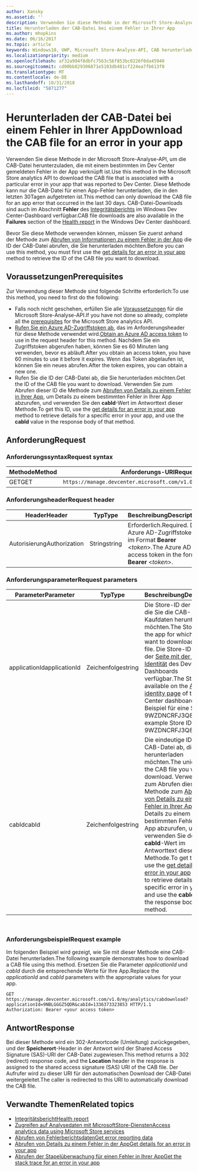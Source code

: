 ```yaml
---
author: Xansky
ms.assetid: ''
description: Verwenden Sie diese Methode in der Microsoft Store-Analyse-API, um die CAB-Datei für einen Fehler in der App herunterzuladen.
title: Herunterladen der CAB-Datei bei einem Fehler in Ihrer App
ms.author: mhopkins
ms.date: 06/16/2017
ms.topic: article
keywords: Windows10, UWP, Microsoft Store-Analyse-API, CAB herunterladen
ms.localizationpriority: medium
ms.openlocfilehash: af32a994f8dbfc7563c56f853bc0226f0da45940
ms.sourcegitcommit: cd00bb829306871e5103db481cf224ea7fb613f0
ms.translationtype: MT
ms.contentlocale: de-DE
ms.lasthandoff: 10/31/2018
ms.locfileid: "5871277"
---
```

# <a name="download-the-cab-file-for-an-error-in-your-app"></a><span data-ttu-id="f4cd6-104">Herunterladen der CAB-Datei bei einem Fehler in Ihrer App</span><span class="sxs-lookup"><span data-stu-id="f4cd6-104">Download the CAB file for an error in your app</span></span>

<span data-ttu-id="f4cd6-105">Verwenden Sie diese Methode in der Microsoft Store-Analyse-API, um die CAB-Datei herunterzuladen, die mit einem bestimmten im Dev Center gemeldeten Fehler in der App verknüpft ist.</span><span class="sxs-lookup"><span data-stu-id="f4cd6-105">Use this method in the Microsoft Store analytics API to download the CAB file that is associated with a particular error in your app that was reported to Dev Center.</span></span> <span data-ttu-id="f4cd6-106">Diese Methode kann nur die CAB-Datei für einen App-Fehler herunterladen, die in den letzten 30Tagen aufgetreten ist.</span><span class="sxs-lookup"><span data-stu-id="f4cd6-106">This method can only download the CAB file for an app error that occurred in the last 30 days.</span></span> <span data-ttu-id="f4cd6-107">CAB-Datei-Downloads sind auch im Abschnitt **Fehler** des [Integritätsberichts](../publish/health-report.md) im Windows Dev Center-Dashboard verfügbar.</span><span class="sxs-lookup"><span data-stu-id="f4cd6-107">CAB file downloads are also available in the **Failures** section of the [Health report](../publish/health-report.md) in the Windows Dev Center dashboard.</span></span>

<span data-ttu-id="f4cd6-108">Bevor Sie diese Methode verwenden können, müssen Sie zuerst anhand der Methode zum [Abrufen von Informationen zu einem Fehler in der App](get-details-for-an-error-in-your-app.md) die ID der CAB-Datei abrufen, die Sie herunterladen möchten.</span><span class="sxs-lookup"><span data-stu-id="f4cd6-108">Before you can use this method, you must first use the [get details for an error in your app](get-details-for-an-error-in-your-app.md) method to retrieve the ID of the CAB file you want to download.</span></span>

## <a name="prerequisites"></a><span data-ttu-id="f4cd6-109">Voraussetzungen</span><span class="sxs-lookup"><span data-stu-id="f4cd6-109">Prerequisites</span></span>


<span data-ttu-id="f4cd6-110">Zur Verwendung dieser Methode sind folgende Schritte erforderlich:</span><span class="sxs-lookup"><span data-stu-id="f4cd6-110">To use this method, you need to first do the following:</span></span>

* <span data-ttu-id="f4cd6-111">Falls noch nicht geschehen, erfüllen Sie alle [Voraussetzungen](access-analytics-data-using-windows-store-services.md#prerequisites) für die Microsoft Store-Analyse-API.</span><span class="sxs-lookup"><span data-stu-id="f4cd6-111">If you have not done so already, complete all the [prerequisites](access-analytics-data-using-windows-store-services.md#prerequisites) for the Microsoft Store analytics API.</span></span>
* <span data-ttu-id="f4cd6-112">[Rufen Sie ein Azure AD-Zugriffstoken ab](access-analytics-data-using-windows-store-services.md#obtain-an-azure-ad-access-token), das im Anforderungsheader für diese Methode verwendet wird.</span><span class="sxs-lookup"><span data-stu-id="f4cd6-112">[Obtain an Azure AD access token](access-analytics-data-using-windows-store-services.md#obtain-an-azure-ad-access-token) to use in the request header for this method.</span></span> <span data-ttu-id="f4cd6-113">Nachdem Sie ein Zugriffstoken abgerufen haben, können Sie es 60 Minuten lang verwenden, bevor es abläuft.</span><span class="sxs-lookup"><span data-stu-id="f4cd6-113">After you obtain an access token, you have 60 minutes to use it before it expires.</span></span> <span data-ttu-id="f4cd6-114">Wenn das Token abgelaufen ist, können Sie ein neues abrufen.</span><span class="sxs-lookup"><span data-stu-id="f4cd6-114">After the token expires, you can obtain a new one.</span></span>
* <span data-ttu-id="f4cd6-115">Rufen Sie die ID der CAB-Datei ab, die Sie herunterladen möchten.</span><span class="sxs-lookup"><span data-stu-id="f4cd6-115">Get the ID of the CAB file you want to download.</span></span> <span data-ttu-id="f4cd6-116">Verwenden Sie zum Abrufen dieser ID die Methode zum [Abrufen von Details zu einem Fehler in Ihrer App](get-details-for-an-error-in-your-app.md), um Details zu einem bestimmten Fehler in Ihrer App abzurufen, und verwenden Sie den **cabId**-Wert im Antworttext dieser Methode.</span><span class="sxs-lookup"><span data-stu-id="f4cd6-116">To get this ID, use the [get details for an error in your app](get-details-for-an-error-in-your-app.md) method to retrieve details for a specific error in your app, and use the **cabId** value in the response body of that method.</span></span>

## <a name="request"></a><span data-ttu-id="f4cd6-117">Anforderung</span><span class="sxs-lookup"><span data-stu-id="f4cd6-117">Request</span></span>


### <a name="request-syntax"></a><span data-ttu-id="f4cd6-118">Anforderungssyntax</span><span class="sxs-lookup"><span data-stu-id="f4cd6-118">Request syntax</span></span>

| <span data-ttu-id="f4cd6-119">Methode</span><span class="sxs-lookup"><span data-stu-id="f4cd6-119">Method</span></span> | <span data-ttu-id="f4cd6-120">Anforderungs-URI</span><span class="sxs-lookup"><span data-stu-id="f4cd6-120">Request URI</span></span>                                                          |
|--------|----------------------------------------------------------------------|
| <span data-ttu-id="f4cd6-121">GET</span><span class="sxs-lookup"><span data-stu-id="f4cd6-121">GET</span></span>    | ```https://manage.devcenter.microsoft.com/v1.0/my/analytics/cabdownload``` |


### <a name="request-header"></a><span data-ttu-id="f4cd6-122">Anforderungsheader</span><span class="sxs-lookup"><span data-stu-id="f4cd6-122">Request header</span></span>

| <span data-ttu-id="f4cd6-123">Header</span><span class="sxs-lookup"><span data-stu-id="f4cd6-123">Header</span></span>        | <span data-ttu-id="f4cd6-124">Typ</span><span class="sxs-lookup"><span data-stu-id="f4cd6-124">Type</span></span>   | <span data-ttu-id="f4cd6-125">Beschreibung</span><span class="sxs-lookup"><span data-stu-id="f4cd6-125">Description</span></span>                                                                 |
|---------------|--------|-----------------------------------------------------------------------------|
| <span data-ttu-id="f4cd6-126">Autorisierung</span><span class="sxs-lookup"><span data-stu-id="f4cd6-126">Authorization</span></span> | <span data-ttu-id="f4cd6-127">String</span><span class="sxs-lookup"><span data-stu-id="f4cd6-127">string</span></span> | <span data-ttu-id="f4cd6-128">Erforderlich.</span><span class="sxs-lookup"><span data-stu-id="f4cd6-128">Required.</span></span> <span data-ttu-id="f4cd6-129">Das Azure AD-Zugriffstoken im Format **Bearer** &lt;*token*&gt;.</span><span class="sxs-lookup"><span data-stu-id="f4cd6-129">The Azure AD access token in the form **Bearer** &lt;*token*&gt;.</span></span> |


### <a name="request-parameters"></a><span data-ttu-id="f4cd6-130">Anforderungsparameter</span><span class="sxs-lookup"><span data-stu-id="f4cd6-130">Request parameters</span></span>

| <span data-ttu-id="f4cd6-131">Parameter</span><span class="sxs-lookup"><span data-stu-id="f4cd6-131">Parameter</span></span>        | <span data-ttu-id="f4cd6-132">Typ</span><span class="sxs-lookup"><span data-stu-id="f4cd6-132">Type</span></span>   |  <span data-ttu-id="f4cd6-133">Beschreibung</span><span class="sxs-lookup"><span data-stu-id="f4cd6-133">Description</span></span>      |  <span data-ttu-id="f4cd6-134">Erforderlich</span><span class="sxs-lookup"><span data-stu-id="f4cd6-134">Required</span></span>  |
|---------------|--------|---------------|------|
| <span data-ttu-id="f4cd6-135">applicationId</span><span class="sxs-lookup"><span data-stu-id="f4cd6-135">applicationId</span></span> | <span data-ttu-id="f4cd6-136">Zeichenfolge</span><span class="sxs-lookup"><span data-stu-id="f4cd6-136">string</span></span> | <span data-ttu-id="f4cd6-137">Die Store-ID der App, für die Sie die CAB-Kaufdaten herunterladen möchten.</span><span class="sxs-lookup"><span data-stu-id="f4cd6-137">The Store ID of the app for which you want to download a CAB file.</span></span> <span data-ttu-id="f4cd6-138">Die Store-ID ist auf der [Seite mit der App-Identität](../publish/view-app-identity-details.md) des DevCenter-Dashboards verfügbar.</span><span class="sxs-lookup"><span data-stu-id="f4cd6-138">The Store ID is available on the [App identity page](../publish/view-app-identity-details.md) of the Dev Center dashboard.</span></span> <span data-ttu-id="f4cd6-139">Beispiel für eine Store-ID: 9WZDNCRFJ3Q8.</span><span class="sxs-lookup"><span data-stu-id="f4cd6-139">An example Store ID is 9WZDNCRFJ3Q8.</span></span> |  <span data-ttu-id="f4cd6-140">Ja</span><span class="sxs-lookup"><span data-stu-id="f4cd6-140">Yes</span></span>  |
| <span data-ttu-id="f4cd6-141">cabId</span><span class="sxs-lookup"><span data-stu-id="f4cd6-141">cabId</span></span> | <span data-ttu-id="f4cd6-142">Zeichenfolge</span><span class="sxs-lookup"><span data-stu-id="f4cd6-142">string</span></span> | <span data-ttu-id="f4cd6-143">Die eindeutige ID der CAB-Datei ab, die Sie herunterladen möchten.</span><span class="sxs-lookup"><span data-stu-id="f4cd6-143">The unique ID of the CAB file you want to download.</span></span> <span data-ttu-id="f4cd6-144">Verwenden Sie zum Abrufen dieser ID die Methode zum [Abrufen von Details zu einem Fehler in Ihrer App](get-details-for-an-error-in-your-app.md), um Details zu einem bestimmten Fehler in Ihrer App abzurufen, und verwenden Sie den **cabId**-Wert im Antworttext dieser Methode.</span><span class="sxs-lookup"><span data-stu-id="f4cd6-144">To get this ID, use the [get details for an error in your app](get-details-for-an-error-in-your-app.md) method to retrieve details for a specific error in your app, and use the **cabId** value in the response body of that method.</span></span> |  <span data-ttu-id="f4cd6-145">Ja</span><span class="sxs-lookup"><span data-stu-id="f4cd6-145">Yes</span></span>  |

 
### <a name="request-example"></a><span data-ttu-id="f4cd6-146">Anforderungsbeispiel</span><span class="sxs-lookup"><span data-stu-id="f4cd6-146">Request example</span></span>

<span data-ttu-id="f4cd6-147">Im folgenden Beispiel wird gezeigt, wie Sie mit dieser Methode eine CAB-Datei herunterladen.</span><span class="sxs-lookup"><span data-stu-id="f4cd6-147">The following example demonstrates how to download a CAB file using this method.</span></span> <span data-ttu-id="f4cd6-148">Ersetzen Sie die Parameter *applicationId* und *cabId* durch die entsprechende Werte für Ihre App.</span><span class="sxs-lookup"><span data-stu-id="f4cd6-148">Replace the *applicationId* and *cabId* parameters with the appropriate values for your app.</span></span>

```syntax
GET https://manage.devcenter.microsoft.com/v1.0/my/analytics/cabdownload?applicationId=9NBLGGGZ5QDR&cabId=1336373323853 HTTP/1.1
Authorization: Bearer <your access token>
```

## <a name="response"></a><span data-ttu-id="f4cd6-149">Antwort</span><span class="sxs-lookup"><span data-stu-id="f4cd6-149">Response</span></span>

<span data-ttu-id="f4cd6-150">Bei dieser Methode wird ein 302-Antwortcode (Umleitung) zurückgegeben, und der **Speicherort**-Header in der Antwort wird der Shared Access Signature (SAS)-URI der CAB-Datei zugewiesen.</span><span class="sxs-lookup"><span data-stu-id="f4cd6-150">This method returns a 302 (redirect) response code, and the **Location** header in the response is assigned to the shared access signature (SAS) URI of the CAB file.</span></span> <span data-ttu-id="f4cd6-151">Der Aufrufer wird zu dieser URI für den automatischen Download der CAB-Datei weitergeleitet.</span><span class="sxs-lookup"><span data-stu-id="f4cd6-151">The caller is redirected to this URI to automatically download the CAB file.</span></span>

## <a name="related-topics"></a><span data-ttu-id="f4cd6-152">Verwandte Themen</span><span class="sxs-lookup"><span data-stu-id="f4cd6-152">Related topics</span></span>

* [<span data-ttu-id="f4cd6-153">Integritätsbericht</span><span class="sxs-lookup"><span data-stu-id="f4cd6-153">Health report</span></span>](../publish/health-report.md)
* [<span data-ttu-id="f4cd6-154">Zugreifen auf Analysedaten mit MicrosoftStore-Diensten</span><span class="sxs-lookup"><span data-stu-id="f4cd6-154">Access analytics data using Microsoft Store services</span></span>](access-analytics-data-using-windows-store-services.md)
* [<span data-ttu-id="f4cd6-155">Abrufen von Fehlerberichtsdaten</span><span class="sxs-lookup"><span data-stu-id="f4cd6-155">Get error reporting data</span></span>](get-error-reporting-data.md)
* [<span data-ttu-id="f4cd6-156">Abrufen von Details zu einem Fehler in der App</span><span class="sxs-lookup"><span data-stu-id="f4cd6-156">Get details for an error in your app</span></span>](get-details-for-an-error-in-your-app.md)
* [<span data-ttu-id="f4cd6-157">Abrufen der Stapelüberwachung für einen Fehler in Ihrer App</span><span class="sxs-lookup"><span data-stu-id="f4cd6-157">Get the stack trace for an error in your app</span></span>](get-the-stack-trace-for-an-error-in-your-app.md)
